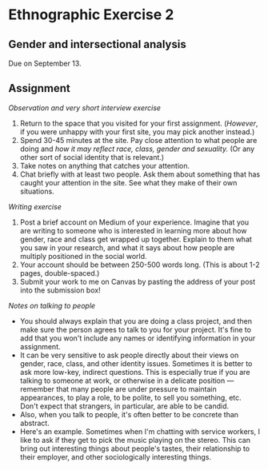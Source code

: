 # Ethnographic Exercise 2

## Gender and intersectional analysis

Due on September 13.

## Assignment

*Observation and very short interview exercise*

1. Return to the space that you visited for your first assignment. (*However*, if you were unhappy with your first site, you may pick another instead.)
2. Spend 30-45 minutes at the site. Pay close attention to what people are doing and *how it may reflect race, class, gender and sexuality.* (Or any other sort of social identity that is relevant.)
3. Take notes on anything that catches your attention.
4. Chat briefly with at least two people. Ask them about something that has caught your attention in the site. See what they make of their own situations.
  
*Writing exercise*

1. Post a brief account on Medium of your experience. Imagine that you are writing to someone who is interested in learning more about how gender, race and class get wrapped up together. Explain to them what you saw in your research, and what it says about how people are multiply positioned in the social world.
2. Your account should be between 250-500 words long. (This is about 1-2 pages, double-spaced.)
3. Submit your work to me on Canvas by pasting the address of your post into the submission box!

*Notes on talking to people*

- You should always explain that you are doing a class project, and then make sure the person agrees to talk to you for your project. It's fine to add that you won't include any names or identifying information in your assignment.
- It can be very sensitive to ask people directly about their views on gender, race, class, and other identity issues. Sometimes it is better to ask more low-key, indirect questions. This is especially true if you are talking to someone at work, or otherwise in a delicate position — remember that many people are under pressure to maintain appearances, to play a role, to be polite, to sell you something, etc. Don't expect that strangers, in particular, are able to be candid.
- Also, when you talk to people, it's often better to be concrete than abstract.
- Here's an example. Sometimes when I'm chatting with service workers, I like to ask if they get to pick the music playing on the stereo. This can bring out interesting things about people's tastes, their relationship to their employer, and other sociologically interesting things.

